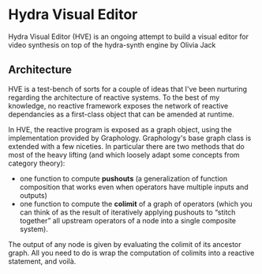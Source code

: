 # Hydra Visual Editor

Hydra Visual Editor (HVE) is an ongoing attempt to build a visual editor for video synthesis on top of the hydra-synth engine by Olivia Jack

## Architecture

HVE is a test-bench of sorts for a couple of ideas that I've been nurturing regarding the architecture of reactive systems.
To the best of my knowledge, no reactive framework exposes the network of reactive dependancies as a first-class object that can be amended at runtime.


In HVE, the reactive program is exposed as a graph object, using the implementation provided by Graphology.
Graphology's base graph class is extended with a few niceties.
In particular there are two methods that do most of the heavy lifting (and which loosely adapt some concepts from category theory):

- one function to compute **pushouts** (a generalization of function composition that works even when operators have multiple inputs and outputs)
- one function to compute the **colimit** of a graph of operators (which you can think of as the result of iteratively applying pushouts to “stitch together” all upstream operators of a node into a single composite system).
    
The output of any node is given by evaluating the colimit of its ancestor graph.
All you need to do is wrap the computation of colimits into a reactive statement, and voilà.





